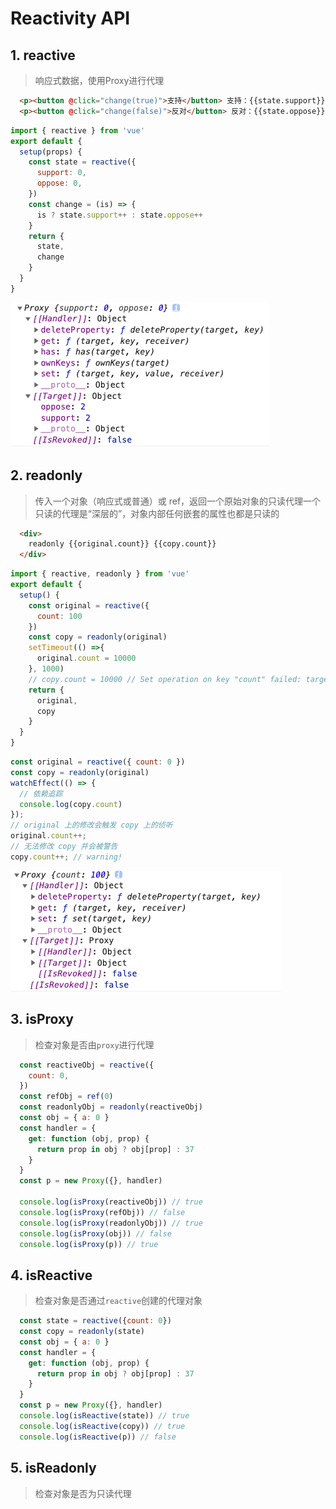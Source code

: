 # Reactivity API



## 1. reactive

> 响应式数据，使用Proxy进行代理

```html
  <p><button @click="change(true)">支持</button> 支持：{{state.support}}</p>
  <p><button @click="change(false)">反对</button> 反对：{{state.oppose}}</p>
```

```js
import { reactive } from 'vue'
export default {
  setup(props) {
    const state = reactive({
      support: 0,
      oppose: 0,
    })
    const change = (is) => {
      is ? state.support++ : state.oppose++
    }
    return {
      state,
      change
    }
  }
}
```

![reactive](./static/reactive.png)

## 2. readonly

>传入一个对象（响应式或普通）或 ref，返回一个原始对象的只读代理一个只读的代理是“深层的”，对象内部任何嵌套的属性也都是只读的

```html
  <div>
    readonly {{original.count}} {{copy.count}}
  </div>
```

```js 
import { reactive, readonly } from 'vue'
export default {
  setup() {
    const original = reactive({
      count: 100
    })
    const copy = readonly(original)
    setTimeout(() =>{
      original.count = 10000
    }, 1000)
    // copy.count = 10000 // Set operation on key "count" failed: target is readonly.
    return {
      original,
      copy
    }
  }
}
```

```js
const original = reactive({ count: 0 })
const copy = readonly(original)
watchEffect(() => {
  // 依赖追踪
  console.log(copy.count)
});
// original 上的修改会触发 copy 上的侦听
original.count++;
// 无法修改 copy 并会被警告
copy.count++; // warning!

```
![readonly](./static/readonly.png)


## 3. isProxy

> 检查对象是否由`proxy`进行代理

```js
  const reactiveObj = reactive({
    count: 0,
  })
  const refObj = ref(0)
  const readonlyObj = readonly(reactiveObj)
  const obj = { a: 0 }
  const handler = {
    get: function (obj, prop) {
      return prop in obj ? obj[prop] : 37
    }
  }
  const p = new Proxy({}, handler)

  console.log(isProxy(reactiveObj)) // true
  console.log(isProxy(refObj)) // false
  console.log(isProxy(readonlyObj)) // true
  console.log(isProxy(obj)) // false
  console.log(isProxy(p)) // true
```

## 4. isReactive

> 检查对象是否通过`reactive`创建的代理对象

```js
  const state = reactive({count: 0})
  const copy = readonly(state)
  const obj = { a: 0 }
  const handler = {
    get: function (obj, prop) {
      return prop in obj ? obj[prop] : 37
    }
  }
  const p = new Proxy({}, handler)
  console.log(isReactive(state)) // true
  console.log(isReactive(copy)) // true
  console.log(isReactive(p)) // false
```

## 5. isReadonly

> 检查对象是否为只读代理

